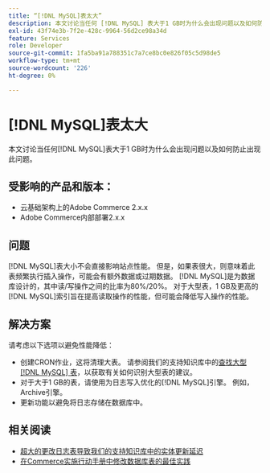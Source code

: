 ```yaml
---
title: “[!DNL MySQL]表太大”
description: 本文讨论当任何 [!DNL MySQL] 表大于1 GB时为什么会出现问题以及如何防止出现此问题。
exl-id: 43f74e3b-7f2e-428c-9964-56d2ce98a34d
feature: Services
role: Developer
source-git-commit: 1fa5ba91a788351c7a7ce8bc0e826f05c5d98de5
workflow-type: tm+mt
source-wordcount: '226'
ht-degree: 0%

---
```


# [!DNL MySQL]表太大

本文讨论当任何[!DNL MySQL]表大于1 GB时为什么会出现问题以及如何防止出现此问题。

## 受影响的产品和版本：

* 云基础架构上的Adobe Commerce 2.x.x
* Adobe Commerce内部部署2.x.x

## 问题

[!DNL MySQL]表大小不会直接影响站点性能。 但是，如果表很大，则意味着此表频繁执行插入操作，可能会有额外数据或过期数据。 [!DNL MySQL]是为数据库设计的，其中读/写操作之间的比率为80%/20%。  对于大型表，1 GB及更高的[!DNL MySQL]索引旨在提高读取操作的性能，但可能会降低写入操作的性能。

## 解决方案

请考虑以下选项以避免性能降低：

* 创建CRON作业，这将清理大表。 请参阅我们的支持知识库中的[查找大型 [!DNL MySQL] 表](/help/how-to/general/find-large-mysql-tables.md)，以获取有关如何识别大型表的建议。
* 对于大于1 GB的表，请使用为日志写入优化的[!DNL MySQL]引擎。 例如，Archive引擎。
* 更新功能以避免将日志存储在数据库中。

## 相关阅读

* [超大的更改日志表导致我们的支持知识库中的实体更新延迟](https://experienceleague.adobe.com/zh-hans/docs/commerce-knowledge-base/kb/troubleshooting/database/changes-in-the-database-are-not-reflected-on-the-storefront)
* [在Commerce实施行动手册中修改数据库表的最佳实践](https://experienceleague.adobe.com/zh-hans/docs/commerce-operations/implementation-playbook/best-practices/development/modifying-core-and-third-party-tables#why-adobe-recommends-avoiding-modifications)
